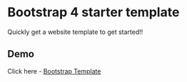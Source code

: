 # Bootstrap 4 starter template

Quickly get a website template to get started!!

## Demo

Click here - [Bootstrap Template](https://arunsena.github.io/starter-template/)
